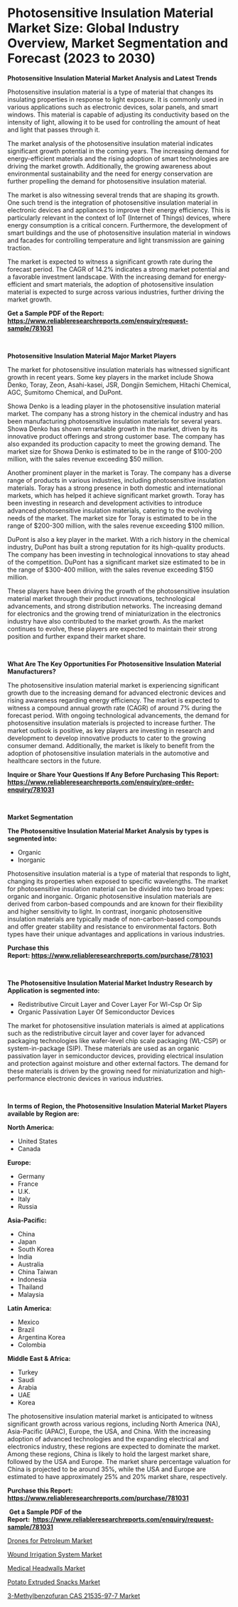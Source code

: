 <p><h1>Photosensitive Insulation Material Market Size: Global Industry Overview, Market Segmentation and Forecast (2023 to 2030)</h1></p><p><strong>Photosensitive Insulation Material Market Analysis and Latest Trends</strong></p>
<p><p>Photosensitive insulation material is a type of material that changes its insulating properties in response to light exposure. It is commonly used in various applications such as electronic devices, solar panels, and smart windows. This material is capable of adjusting its conductivity based on the intensity of light, allowing it to be used for controlling the amount of heat and light that passes through it.</p><p>The market analysis of the photosensitive insulation material indicates significant growth potential in the coming years. The increasing demand for energy-efficient materials and the rising adoption of smart technologies are driving the market growth. Additionally, the growing awareness about environmental sustainability and the need for energy conservation are further propelling the demand for photosensitive insulation material.</p><p>The market is also witnessing several trends that are shaping its growth. One such trend is the integration of photosensitive insulation material in electronic devices and appliances to improve their energy efficiency. This is particularly relevant in the context of IoT (Internet of Things) devices, where energy consumption is a critical concern. Furthermore, the development of smart buildings and the use of photosensitive insulation material in windows and facades for controlling temperature and light transmission are gaining traction.</p><p>The market is expected to witness a significant growth rate during the forecast period. The CAGR of 14.2% indicates a strong market potential and a favorable investment landscape. With the increasing demand for energy-efficient and smart materials, the adoption of photosensitive insulation material is expected to surge across various industries, further driving the market growth.</p></p>
<p><strong>Get a Sample PDF of the Report:&nbsp; <a href="https://www.reliableresearchreports.com/enquiry/request-sample/781031">https://www.reliableresearchreports.com/enquiry/request-sample/781031</a></strong></p>
<p>&nbsp;</p>
<p><strong>Photosensitive Insulation Material Major Market Players</strong></p>
<p><p>The market for photosensitive insulation materials has witnessed significant growth in recent years. Some key players in the market include Showa Denko, Toray, Zeon, Asahi-kasei, JSR, Dongjin Semichem, Hitachi Chemical, AGC, Sumitomo Chemical, and DuPont.</p><p>Showa Denko is a leading player in the photosensitive insulation material market. The company has a strong history in the chemical industry and has been manufacturing photosensitive insulation materials for several years. Showa Denko has shown remarkable growth in the market, driven by its innovative product offerings and strong customer base. The company has also expanded its production capacity to meet the growing demand. The market size for Showa Denko is estimated to be in the range of $100-200 million, with the sales revenue exceeding $50 million.</p><p>Another prominent player in the market is Toray. The company has a diverse range of products in various industries, including photosensitive insulation materials. Toray has a strong presence in both domestic and international markets, which has helped it achieve significant market growth. Toray has been investing in research and development activities to introduce advanced photosensitive insulation materials, catering to the evolving needs of the market. The market size for Toray is estimated to be in the range of $200-300 million, with the sales revenue exceeding $100 million.</p><p>DuPont is also a key player in the market. With a rich history in the chemical industry, DuPont has built a strong reputation for its high-quality products. The company has been investing in technological innovations to stay ahead of the competition. DuPont has a significant market size estimated to be in the range of $300-400 million, with the sales revenue exceeding $150 million.</p><p>These players have been driving the growth of the photosensitive insulation material market through their product innovations, technological advancements, and strong distribution networks. The increasing demand for electronics and the growing trend of miniaturization in the electronics industry have also contributed to the market growth. As the market continues to evolve, these players are expected to maintain their strong position and further expand their market share.</p></p>
<p>&nbsp;</p>
<p><strong>What Are The Key Opportunities For Photosensitive Insulation Material Manufacturers?</strong></p>
<p><p>The photosensitive insulation material market is experiencing significant growth due to the increasing demand for advanced electronic devices and rising awareness regarding energy efficiency. The market is expected to witness a compound annual growth rate (CAGR) of around 7% during the forecast period. With ongoing technological advancements, the demand for photosensitive insulation materials is projected to increase further. The market outlook is positive, as key players are investing in research and development to develop innovative products to cater to the growing consumer demand. Additionally, the market is likely to benefit from the adoption of photosensitive insulation materials in the automotive and healthcare sectors in the future.</p></p>
<p><strong>Inquire or Share Your Questions If Any Before Purchasing This Report: <a href="https://www.reliableresearchreports.com/enquiry/pre-order-enquiry/781031">https://www.reliableresearchreports.com/enquiry/pre-order-enquiry/781031</a></strong></p>
<p>&nbsp;</p>
<p><strong>Market Segmentation</strong></p>
<p><strong>The Photosensitive Insulation Material Market Analysis by types is segmented into:</strong></p>
<p><ul><li>Organic</li><li>Inorganic</li></ul></p>
<p><p>Photosensitive insulation material is a type of material that responds to light, changing its properties when exposed to specific wavelengths. The market for photosensitive insulation material can be divided into two broad types: organic and inorganic. Organic photosensitive insulation materials are derived from carbon-based compounds and are known for their flexibility and higher sensitivity to light. In contrast, inorganic photosensitive insulation materials are typically made of non-carbon-based compounds and offer greater stability and resistance to environmental factors. Both types have their unique advantages and applications in various industries.</p></p>
<p><strong>Purchase this Report:&nbsp;<a href="https://www.reliableresearchreports.com/purchase/781031">https://www.reliableresearchreports.com/purchase/781031</a></strong></p>
<p>&nbsp;</p>
<p><strong>The Photosensitive Insulation Material Market Industry Research by Application is segmented into:</strong></p>
<p><ul><li>Redistributive Circuit Layer and Cover Layer For Wl-Csp Or Sip</li><li>Organic Passivation Layer Of Semiconductor Devices</li></ul></p>
<p><p>The market for photosensitive insulation materials is aimed at applications such as the redistributive circuit layer and cover layer for advanced packaging technologies like wafer-level chip scale packaging (WL-CSP) or system-in-package (SIP). These materials are used as an organic passivation layer in semiconductor devices, providing electrical insulation and protection against moisture and other external factors. The demand for these materials is driven by the growing need for miniaturization and high-performance electronic devices in various industries.</p></p>
<p>&nbsp;</p>
<p><strong>In terms of Region, the Photosensitive Insulation Material Market Players available by Region are:</strong></p>
<p>
    <p> <strong> North America: </strong>
        <ul>
            <li>United States</li>
            <li>Canada</li>
        </ul>
        </p> 
    <p> <strong> Europe: </strong>
        <ul>
            <li>Germany</li>
            <li>France</li>
            <li>U.K.</li>
            <li>Italy</li>
            <li>Russia</li>
        </ul>
        </p> 
    <p> <strong> Asia-Pacific: </strong>
        <ul>
            <li>China</li>
            <li>Japan</li>
            <li>South Korea</li>
            <li>India</li>
            <li>Australia</li>
            <li>China Taiwan</li>
            <li>Indonesia</li>
            <li>Thailand</li>
            <li>Malaysia</li>
        </ul>
        </p> 
    <p> <strong> Latin America: </strong>
        <ul>
            <li>Mexico</li>
            <li>Brazil</li>
            <li>Argentina Korea</li>
            <li>Colombia</li>
        </ul>
        </p> 
    <p> <strong> Middle East & Africa: </strong>
        <ul>
            <li>Turkey</li>
            <li>Saudi</li>
            <li>Arabia</li>
            <li>UAE</li>
            <li>Korea</li>
        </ul>
    </p>
    </p>
<p><p>The photosensitive insulation material market is anticipated to witness significant growth across various regions, including North America (NA), Asia-Pacific (APAC), Europe, the USA, and China. With the increasing adoption of advanced technologies and the expanding electrical and electronics industry, these regions are expected to dominate the market. Among these regions, China is likely to hold the largest market share, followed by the USA and Europe. The market share percentage valuation for China is projected to be around 35%, while the USA and Europe are estimated to have approximately 25% and 20% market share, respectively.</p></p>
<p><strong>Purchase this Report: <a href="https://www.reliableresearchreports.com/purchase/781031">https://www.reliableresearchreports.com/purchase/781031</a></strong></p>
<p>&nbsp;<strong>Get a Sample PDF of the Report:&nbsp;&nbsp;<a href="https://www.reliableresearchreports.com/enquiry/request-sample/781031">https://www.reliableresearchreports.com/enquiry/request-sample/781031</a></strong></p>
<p><strong></strong></p>
<p><p><a href="https://www.linkedin.com/pulse/drones-petroleum-market-share-amp-new-trends-analysis/">Drones for Petroleum Market</a></p><p><a href="https://medium.com/@the.strong.zer0/wound-irrigation-system-market-report-reveals-the-latest-trends-and-growth-opportunities-of-this-85fe0afa2822">Wound Irrigation System Market</a></p><p><a href="https://www.linkedin.com/pulse/medical-headwalls-market-challenges-opportunities-growth-drivers/">Medical Headwalls Market</a></p><p><a href="https://github.com/vimar16th/Market-Research-Report-List-1/blob/main/potato-extruded-snacks-market.md">Potato Extruded Snacks Market</a></p><p><a href="https://medium.com/@viksingh034/3-methylbenzofuran-cas-21535-97-7-market-analysis-and-sze-forecasted-for-period-from-2023-to-2030-dbf4e3440644">3-Methylbenzofuran CAS 21535-97-7 Market</a></p></p>